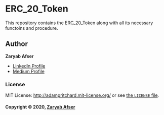 # ERC_20_Token
This repository contains the ERC_20_Token along with all its necessary functoins and procedure.


## Author

**Zaryab Afser**

* [LinkedIn Profile](https://www.linkedin.com/in/zaryab-afser-97085b157/)
* [Medium Profile](https://medium.com/@zaryabafser2000)

### License

MIT License: http://adampritchard.mit-license.org/ or see [the `LICENSE` file](https://github.com/zaryab2000/Blog_on_Blocks/blob/master/LICENSE).

#### Copyright © 2020, [Zaryab Afser](https://github.com/zaryab2000)

